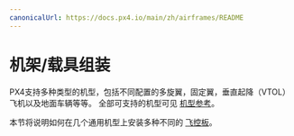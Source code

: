 ```yaml
---
canonicalUrl: https://docs.px4.io/main/zh/airframes/README
---
```


# 机架/载具组装

PX4支持多种类型的机型，包括不同配置的多旋翼，固定翼，垂直起降（VTOL）飞机以及地面车辆等等。 全部可支持的机型可见 [机型参考](../airframes/airframe_reference.md)。

本节将说明如何在几个通用机型上安装多种不同的 [飞控板](../flight_controller/README.md)。
